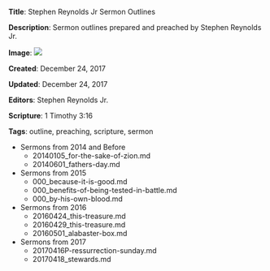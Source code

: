 __Title__: Stephen Reynolds Jr Sermon Outlines

__Description__: Sermon outlines prepared and preached by Stephen Reynolds Jr.

__Image__: <img src="http://bible.exchange/assets/img/eagle.gif" id="coverEagle" />

__Created__: December 24, 2017

__Updated__: December 24, 2017

__Editors__: Stephen Reynolds Jr.

__Scripture__: 1 Timothy 3:16

__Tags__: outline, preaching, scripture, sermon

- Sermons from 2014 and Before
  * 20140105_for-the-sake-of-zion.md
  * 20140601_fathers-day.md
- Sermons from 2015
  * 000_because-it-is-good.md
  * 000_benefits-of-being-tested-in-battle.md
  * 000_by-his-own-blood.md
- Sermons from 2016
  * 20160424_this-treasure.md
  * 20160429_this-treasure.md
  * 20160501_alabaster-box.md
- Sermons from 2017
  * 20170416P-ressurrection-sunday.md
  * 20170418_stewards.md

